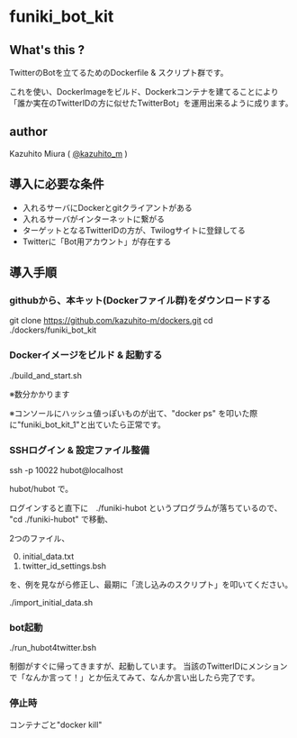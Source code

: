 funiki_bot_kit
==============

## What's this ?

TwitterのBotを立てるためのDockerfile & スクリプト群です。

これを使い、DockerImageをビルド、Dockerkコンテナを建てることにより「誰か実在のTwitterIDの方に似せたTwitterBot」を運用出来るように成ります。

## author

Kazuhito Miura ( [@kazuhito_m](https://twitter.com/kazuhito_m "kazuhito_m on Twitter") )

## 導入に必要な条件

+ 入れるサーバにDockerとgitクライアントがある
+ 入れるサーバがインターネットに繋がる
+ ターゲットとなるTwitterIDの方が、Twilogサイトに登録してる
+ Twitterに「Bot用アカウント」が存在する

## 導入手順

### githubから、本キット(Dockerファイル群)をダウンロードする

git clone https://github.com/kazuhito-m/dockers.git
cd ./dockers/funiki_bot_kit

### Dockerイメージをビルド & 起動する

./build_and_start.sh

※数分かかります

※コンソールにハッシュ値っぽいものが出て、"docker ps" を叩いた際に"funiki_bot_kit_1"と出ていたら正常です。

### SSHログイン & 設定ファイル整備

ssh -p 10022 hubot@localhost

hubot/hubot で。

ログインすると直下に　./funiki-hubot というプログラムが落ちているので、
"cd ./funiki-hubot" で移動、

2つのファイル、

0. initial_data.txt
0. twitter_id_settings.bsh

を、例を見ながら修正し、最期に「流し込みのスクリプト」を叩いてください。

./import_initial_data.sh

### bot起動

./run_hubot4twitter.bsh

制御がすぐに帰ってきますが、起動しています。
当該のTwitterIDにメンションで「なんか言って！」とか伝えてみて、なんか言い出したら完了です。

### 停止時

コンテナごと"docker kill"

